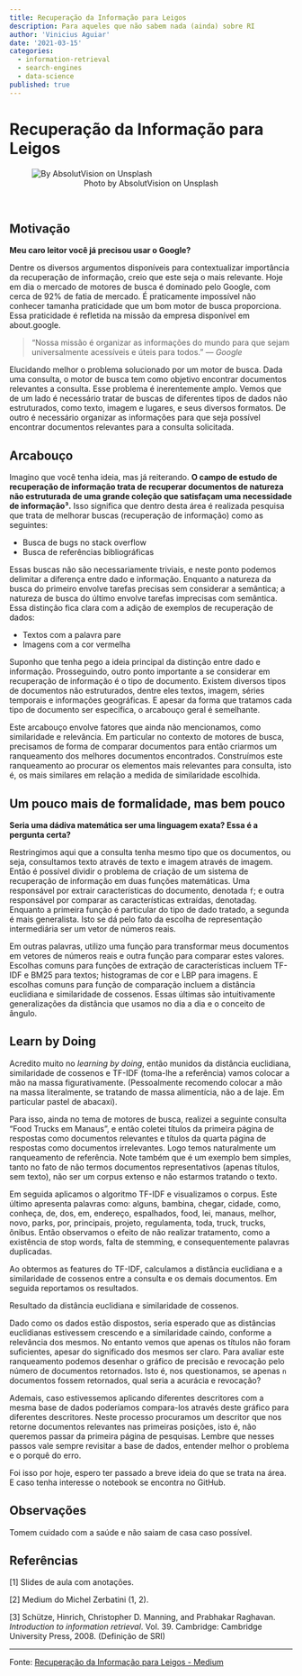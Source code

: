 ```yaml
---
title: Recuperação da Informação para Leigos
description: Para aqueles que não sabem nada (ainda) sobre RI
author: 'Vinicius Aguiar'
date: '2021-03-15'
categories:
  - information-retrieval
  - search-engines
  - data-science
published: true
---
```


# Recuperação da Informação para Leigos

<figure>
  <img src="/images/003-001.webp" alt="By AbsolutVision on Unsplash" />
  <figcaption style="text-align: center">
    Photo by AbsolutVision on Unsplash
  </figcaption>
</figure>
<br/>

## Motivação

**Meu caro leitor você já precisou usar o Google?**

Dentre os diversos argumentos disponíveis para contextualizar importância da recuperação de informação, creio que este seja o mais relevante. Hoje em dia o mercado de motores de busca é dominado pelo Google, com cerca de 92% de fatia de mercado. É praticamente impossível não conhecer tamanha praticidade que um bom motor de busca proporciona. Essa praticidade é refletida na missão da empresa disponível em about.google.

> “Nossa missão é organizar as informações do mundo para que sejam universalmente acessíveis e úteis para todos.” _— Google_

Elucidando melhor o problema solucionado por um motor de busca. Dada uma consulta, o motor de busca tem como objetivo encontrar documentos relevantes a consulta. Esse problema é inerentemente amplo. Vemos que de um lado é necessário tratar de buscas de diferentes tipos de dados não estruturados, como texto, imagem e lugares, e seus diversos formatos. De outro é necessário organizar as informações para que seja possível encontrar documentos relevantes para a consulta solicitada.

## Arcabouço

Imagino que você tenha ideia, mas já reiterando. **O campo de estudo de recuperação de informação trata de recuperar documentos de natureza não estruturada de uma grande coleção que satisfaçam uma necessidade de informação³.** Isso significa que dentro desta área é realizada pesquisa que trata de melhorar buscas (recuperação de informação) como as seguintes:

- Busca de bugs no stack overflow
- Busca de referências bibliográficas

Essas buscas não são necessariamente triviais, e neste ponto podemos delimitar a diferença entre dado e informação. Enquanto a natureza da busca do primeiro envolve tarefas precisas sem considerar a semântica; a natureza de busca do último envolve tarefas imprecisas com semântica. Essa distinção fica clara com a adição de exemplos de recuperação de dados:

- Textos com a palavra pare
- Imagens com a cor vermelha

Suponho que tenha pego a ideia principal da distinção entre dado e informação. Prosseguindo, outro ponto importante a se considerar em recuperação de informação é o tipo de documento. Existem diversos tipos de documentos não estruturados, dentre eles textos, imagem, séries temporais e informações geográficas. E apesar da forma que tratamos cada tipo de documento ser específica, o arcabouço geral é semelhante.

Este arcabouço envolve fatores que ainda não mencionamos, como similaridade e relevância. Em particular no contexto de motores de busca, precisamos de forma de comparar documentos para então criarmos um ranqueamento dos melhores documentos encontrados. Construímos este ranqueamento ao procurar os elementos mais relevantes para consulta, isto é, os mais similares em relação a medida de similaridade escolhida.

## Um pouco mais de formalidade, mas bem pouco

**Seria uma dádiva matemática ser uma linguagem exata? Essa é a pergunta certa?**

Restringimos aqui que a consulta tenha mesmo tipo que os documentos, ou seja, consultamos texto através de texto e imagem através de imagem. Então é possível dividir o problema de criação de um sistema de recuperação de informação em duas funções matemáticas. Uma responsável por extrair características do documento, denotada `f`; e outra responsável por comparar as características extraídas, denotada`g`. Enquanto a primeira função é particular do tipo de dado tratado, a segunda é mais generalista. Isto se dá pelo fato da escolha de representação intermediária ser um vetor de números reais.

Em outras palavras, utilizo uma função para transformar meus documentos em vetores de números reais e outra função para comparar estes valores. Escolhas comuns para funções de extração de características incluem TF-IDF e BM25 para textos; histogramas de cor e LBP para imagens. E escolhas comuns para função de comparação incluem a distância euclidiana e similaridade de cossenos. Essas últimas são intuitivamente generalizações da distância que usamos no dia a dia e o conceito de ângulo.

## Learn by Doing

Acredito muito no _learning by doing_, então munidos da distância euclidiana, similaridade de cossenos e TF-IDF (toma-lhe a referência) vamos colocar a mão na massa figurativamente. (Pessoalmente recomendo colocar a mão na massa literalmente, se tratando de massa alimentícia, não a de laje. Em particular pastel de abacaxi).

Para isso, ainda no tema de motores de busca, realizei a seguinte consulta “Food Trucks em Manaus”, e então coletei títulos da primeira página de respostas como documentos relevantes e títulos da quarta página de respostas como documentos irrelevantes. Logo temos naturalmente um ranqueamento de referência. Note também que é um exemplo bem simples, tanto no fato de não termos documentos representativos (apenas títulos, sem texto), não ser um corpus extenso e não estarmos tratando o texto.

Em seguida aplicamos o algoritmo TF-IDF e visualizamos o corpus. Este último apresenta palavras como: alguns, bambina, chegar, cidade, como, conheça, de, dos, em, endereço, espalhados, food, lei, manaus, melhor, novo, parks, por, principais, projeto, regulamenta, toda, truck, trucks, ônibus. Então observamos o efeito de não realizar tratamento, como a existência de stop words, falta de stemming, e consequentemente palavras duplicadas.

Ao obtermos as features do TF-IDF, calculamos a distância euclidiana e a similaridade de cossenos entre a consulta e os demais documentos. Em seguida reportamos os resultados.

Resultado da distância euclidiana e similaridade de cossenos.

Dado como os dados estão dispostos, seria esperado que as distâncias euclidianas estivessem crescendo e a similaridade caindo, conforme a relevância dos mesmos. No entanto vemos que apenas os títulos não foram suficientes, apesar do significado dos mesmos ser claro. Para avaliar este ranqueamento podemos desenhar o gráfico de precisão e revocação pelo número de documentos retornados. Isto é, nos questionamos, se apenas `n` documentos fossem retornados, qual seria a acurácia e revocação?

Ademais, caso estivessemos aplicando diferentes descritores com a mesma base de dados poderíamos compara-los através deste gráfico para diferentes descritores. Neste processo procuramos um descritor que nos retorne documentos relevantes nas primeiras posições, isto é, não queremos passar da primeira página de pesquisas. Lembre que nesses passos vale sempre revisitar a base de dados, entender melhor o problema e o porquê do erro.

Foi isso por hoje, espero ter passado a breve ideia do que se trata na área. E caso tenha interesse o notebook se encontra no GitHub.

## Observações

Tomem cuidado com a saúde e não saiam de casa caso possível.

## Referências

[1] Slides de aula com anotações.

[2] Medium do Michel Zerbatini (1, 2).

[3] Schütze, Hinrich, Christopher D. Manning, and Prabhakar Raghavan. _Introduction to information retrieval_. Vol. 39. Cambridge: Cambridge University Press, 2008. (Definição de SRI)

---

Fonte: [Recuperação da Informação para Leigos - Medium](https://medium.com/computando-arte/recupera%C3%A7%C3%A3o-da-informa%C3%A7%C3%A3o-para-leigos-4af4948969fd)

